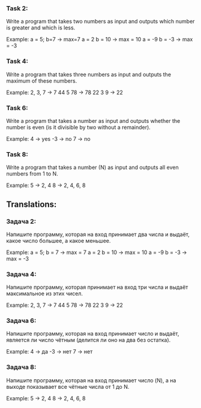 ### Task 2:
Write a program that takes two numbers as input and outputs which number is greater and which is less.

Example:
a = 5; b=7 -> max=7
a = 2 b = 10 -> max = 10
a = -9 b = -3 -> max = -3

### Task 4: 
Write a program that takes three numbers as input and outputs the maximum of these numbers.

Example:
2, 3, 7 -> 7
44 5 78 -> 78
22 3 9 -> 22

### Task 6: 
Write a program that takes a number as input and outputs whether the number is even (is it divisible by two without a remainder).

Example:
4 -> yes
-3 -> no
7 -> no

### Task 8: 
Write a program that takes a number (N) as input and outputs all even numbers from 1 to N.

Example:
5 -> 2, 4
8 -> 2, 4, 6, 8


## Translations:
### Задача 2: 
Напишите программу, которая на вход принимает два числа и выдаёт, какое число большее, а какое меньшее.

Example:
a = 5; b = 7 -> max = 7
a = 2 b = 10 -> max = 10
a = -9 b = -3 -> max = -3

### Задача 4: 
Напишите программу, которая принимает на вход три числа и выдаёт максимальное из этих чисел.

Example:
2, 3, 7 -> 7
44 5 78 -> 78
22 3 9 -> 22

### Задача 6: 
Напишите программу, которая на вход принимает число и выдаёт, является ли число чётным (делится ли оно на два без остатка).

Example:
4 -> да
-3 -> нет
7 -> нет

### Задача 8: 
Напишите программу, которая на вход принимает число (N), а на выходе показывает все чётные числа от 1 до N.

Example:
5 -> 2, 4
8 -> 2, 4, 6, 8